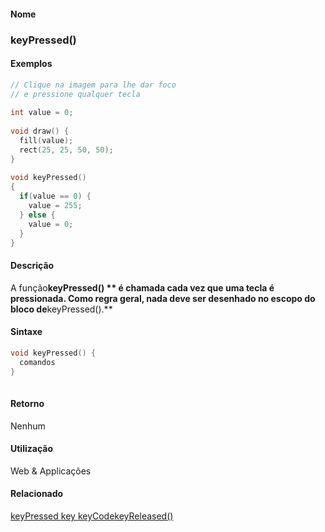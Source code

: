 
#### Nome
### keyPressed()

#### Exemplos

```pde
// Clique na imagem para lhe dar foco
// e pressione qualquer tecla
 
int value = 0; 
 
void draw() { 
  fill(value); 
  rect(25, 25, 50, 50); 
} 
 
void keyPressed() 
{ 
  if(value == 0) { 
    value = 255; 
  } else { 
    value = 0; 
  } 
} 

```

#### Descrição
A função**keyPressed() ** é
chamada cada vez que uma tecla é pressionada. Como regra geral,
nada deve ser desenhado no escopo do bloco de**keyPressed().**

#### Sintaxe
```pde
void keyPressed() { 
  comandos
}
            
```

#### Retorno

	
Nenhum

#### Utilização

	
Web & Applicações

#### Relacionado
[keyPressed ](keyPressed)[key ](key)[keyCode](keyCode)[keyReleased() ](keyReleased_)
